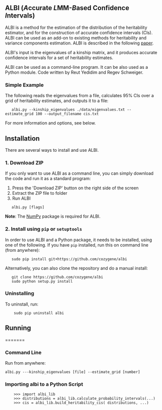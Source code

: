 ## ALBI  (*A*ccurate *L*MM-*B*ased Confidence *I*ntervals)

ALBI is a method for the estimation of the distribution of the heritability estimator, and for the construction of accurate confidence intervals (CIs). ALBI can be used as an add-on to existing methods for heritability and variance components estimation. ALBI is described in the following [paper](http://).

ALBI's input is the eigenvalues of a kinship matrix, and it produces accurate confidence intervals for a set of heritability estimates.

ALBI can be used as a command-line program. It can be also used as a Python module. Code written by Reut Yedidim and Regev Schweiger.

### Simple Example

The following reads the eigenvalues from a file, calculates 95% CIs over a grid of heritability estimates, and outputs it to a file:

```
   albi.py --kinship_eigenvalues ./data/eigenvalues.txt --estimate_grid 100 --output_filename cis.txt
```
For more information and options, see below.

## Installation

There are several ways to install and use ALBI.

### 1. Download ZIP

If you only want to use ALBI as a command line, you can simply download the code and run it as a standard program:

1. Press the 'Download ZIP' button on the right side of the screen
2. Extract the ZIP file to folder
3. Run ALBI

```
   albi.py [flags]
```

**Note**: The [NumPy](http://www.numpy.org/) package is required for ALBI.

### 2. Install using `pip` or `setuptools`

In order to use ALBI and a Python package, it needs to be installed, using one of the following. If you have `pip` installed, run this on command line (from anywhere): 

```
   sudo pip install git+https://github.com/cozygene/albi
```

Alternatively, you can also clone the repository and do a manual install:

```
   git clone https://github.com/cozygene/albi
   sudo python setup.py install
```
### Uninstalling

To uninstall, run:
```
    sudo pip uninstall albi
```    

## Running
=======

### Command Line

Run from anywhere:
```
albi.py ---kinship_eigenvalues [file] --estimate_grid [number]
```
 
### Importing albi to a Python Script

```
    >>> import albi_lib
    >>> distributions = albi_lib.calculate_probability_intervals(...)
    >>> cis = albi_lib.build_heritability_cis( distributions, ...)

```

